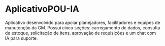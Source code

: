 # AplicativoPOU-IA
Aplicativo desenvolvido para apoiar planejadores, facilitadores e equipes de manutenção da GM. Possui cinco seções: carregamento de dados, consulta de estoque, solicitação de itens, aprovação de requisições e um chat com IA para suporte.
